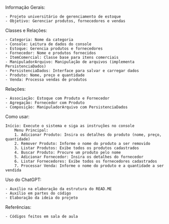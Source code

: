 Informação Gerais:

    - Projeto universitário de gerenciamento de estoque
    - Objetivo: Gerenciar produtos, fornecedores e vendas
    
Classes e Relações:

    - Categoria: Nome da categoria
    - Console: Leitura de dados do console
    - Estoque: Gerencia produtos e fornecedores
    - Fornecedor: Nome e produtos fornecidos
    - ItemComercial: Classe base para itens comerciais
    - ManipuladorArquivo: Manipulação de arquivos (implementa PersistenciaDados)
    - PersistenciaDados: Interface para salvar e carregar dados
    - Produto: Nome, preço e quantidade
    - Venda: Processa vendas de produtos

Relações:

    - Associação: Estoque com Produto e Fornecedor
    - Agregação: Fornecedor com Produto
    - Composição: ManipuladorArquivo com PersistenciaDados

Como usar:

    Início: Execute o sistema e siga as instruções no console
        Menu Principal:
        1. Adicionar Produto: Insira os detalhes do produto (nome, preço, quantidade)
        2. Remover Produto: Informe o nome do produto a ser removido
        3. Listar Produtos: Exibe todos os produtos cadastrados
        4. Buscar Produto: Procure um produto pelo nome
        5. Adicionar Fornecedor: Insira os detalhes do fornecedor
        6. Listar Fornecedores: Exibe todos os fornecedores cadastrados
        7. Processar Venda: Informe o nome do produto e a quantidade a ser vendida


Uso do ChatGPT:
    
    - Auxílio na elaboração da estrutura do READ.ME
    - Auxílio em partes do código
    - Elaboração da ideia do projeto

Referências:

    - Códigos feitos em sala de aula

    
